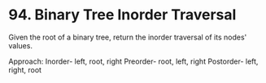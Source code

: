 # 94. Binary Tree Inorder Traversal

Given the root of a binary tree, return the inorder traversal of its nodes' values.

Approach:
Inorder- left, root, right
Preorder- root, left, right
Postorder- left, right, root